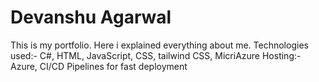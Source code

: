 # Devanshu Agarwal
This is my portfolio. Here i explained everything about me.
Technologies used:- C#, HTML, JavaScript, CSS, tailwind CSS, MicriAzure
Hosting:- Azure,
CI/CD Pipelines for fast deployment
